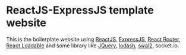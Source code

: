 # ReactJS-ExpressJS template website

This is the boilerplate website using [ReactJS](https://reactjs.org/), [ExpressJS](https://expressjs.com), [React Router](https://reacttraining.com/react-router/web/guides/quick-start), [React Loadable](https://github.com/jamiebuilds/react-loadable) and some library like [JQuery](https://jquery.com), [lodash](https://lodash.com), [swal2](https://sweetalert2.github.io), socket.io.
